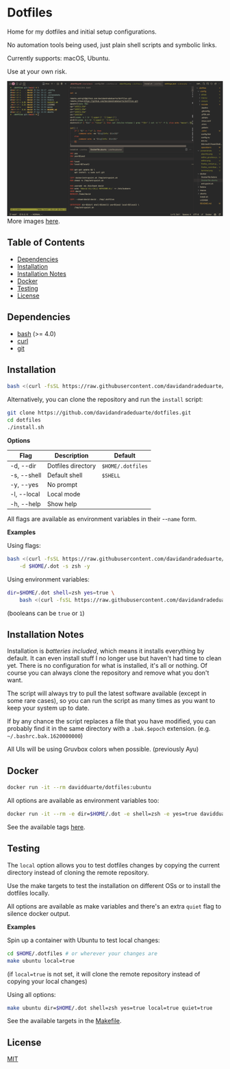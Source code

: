 # Dotfiles

Home for my dotfiles and initial setup configurations.

No automation tools being used, just plain shell scripts and symbolic links.

Currently supports: macOS, Ubuntu.

Use at your own risk.

![editor](screenshots/editor_gruv_with_terminal.png)
More images [here](screenshots).

Table of Contents
-----------------

* [Dependencies](#dependencies)
* [Installation](#installation)
* [Installation Notes](#installation-notes)
* [Docker](#docker)
* [Testing](#testing)
* [License](#license)

## Dependencies

* [bash](https://www.gnu.org/software/bash/) (>= 4.0)
* [curl](https://curl.haxx.se/)
* [git](https://git-scm.com/)

## Installation

```sh
bash <(curl -fsSL https://raw.githubusercontent.com/davidandradeduarte/dotfiles/HEAD/install.sh)
```

Alternatively, you can clone the repository and run the `install` script:

```sh
git clone https://github.com/davidandradeduarte/dotfiles.git
cd dotfiles
./install.sh
```

**Options**

| Flag | Description | Default |
| - | - | - |
| -d, --dir | Dotfiles directory | `$HOME/.dotfiles` |
| -s, --shell | Default shell | `$SHELL` |
| -y, --yes | No prompt |
| -l, --local | Local mode |
| -h, --help | Show help |

All flags are available as environment variables in their --`name` form.

**Examples**

Using flags:

```sh
bash <(curl -fsSL https://raw.githubusercontent.com/davidandradeduarte/dotfiles/HEAD/install.sh) \
    -d $HOME/.dot -s zsh -y
```

Using environment variables:

```sh
dir=$HOME/.dot shell=zsh yes=true \
    bash <(curl -fsSL https://raw.githubusercontent.com/davidandradeduarte/dotfiles/HEAD/install.sh)
```

(booleans can be `true` or `1`)

## Installation Notes

Installation is *batteries included*, which means it installs everything by default. It can even install stuff I no longer use but haven't had time to clean yet.
There is no configuration for what is installed, it's all or nothing.
Of course you can always clone the repository and remove what you don't want.

The script will always try to pull the latest software available (except in some rare cases), so you can run the script as many times as you want to keep your system up to date.

If by any chance the script replaces a file that you have modified, you can probably find it in the same directory with a `.bak.$epoch` extension. (e.g. `~/.bashrc.bak.1620000000`)

All UIs will be using Gruvbox colors when possible. (previously Ayu)

## Docker

```sh
docker run -it --rm davidduarte/dotfiles:ubuntu
```

All options are available as environment variables too:

```sh
docker run -it --rm -e dir=$HOME/.dot -e shell=zsh -e yes=true davidduarte/dotfiles:ubuntu
```

See the available tags [here](https://hub.docker.com/r/davidduarte/dotfiles/tags).

## Testing

The `local` option allows you to test dotfiles changes by copying the current directory instead of cloning the remote repository.

Use the make targets to test the installation on different OSs or to install the dotfiles locally.

All options are available as make variables and there's an extra `quiet` flag to silence docker output.

**Examples**

Spin up a container with Ubuntu to test local changes:

```sh
cd $HOME/.dotfiles # or wherever your changes are
make ubuntu local=true
```

(if `local=true` is not set, it will clone the remote repository instead of copying your local changes)

Using all options:

```sh
make ubuntu dir=$HOME/.dot shell=zsh yes=true local=true quiet=true
```

See the available targets in the [Makefile](Makefile).

## License

[MIT](LICENSE)
